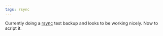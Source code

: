 ```yaml
---
tags: rsync
---
```


Currently doing a [rsync](/wiki/rsync) test backup and looks to be working nicely. Now to script it.
